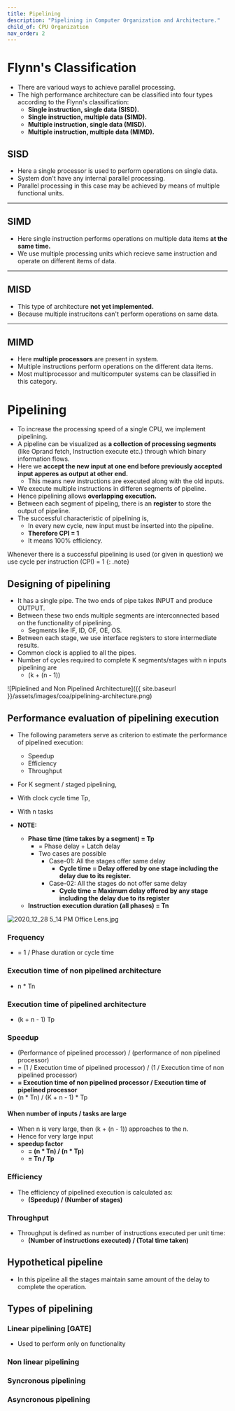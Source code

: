 ```yaml
---
title: Pipelining
description: "Pipelining in Computer Organization and Architecture."
child_of: CPU Organization
nav_order: 2
---
```


# Flynn's Classification

- There are varioud ways to achieve parallel processing.
- The high performance architecture can be classified into four types according to the Flynn's classification:
	- **Single instruction, single data (SISD).**
	- **Single instruction, multiple data (SIMD).**
	- **Multiple instruction, single data (MISD).**
	- **Multiple instruction, multiple data (MIMD).** 

## SISD

- Here a single processor is used to perform operations on single data.
- System don't have any internal parallel processing.
- Parallel processing in this case may be achieved by means of multiple functional units.

***

## SIMD

- Here single instruction performs operations on multiple data items **at the same time.**
- We use multiple processing units which recieve same instruction and operate on different items of data.

***

## MISD

- This type of architecture **not yet implemented.**
- Because multiple instrucitons can't perform operations on same data.

***

## MIMD

- Here **multiple processors** are present in system.
- Multiple instructions perform operations on the different data items.
- Most multiprocessor and multi­computer systems can be classified in this category.

# Pipelining

- To increase the processing speed of a single CPU, we implement pipelining.
- A pipeline can be visualized as **a collection of processing segments** (like Oprand fetch, Instruction execute etc.) through which binary information flows.
- Here we **accept the new input at one end before previously accepted input apperes as output at other end.**
	- This means new instructions are executed along with the old inputs.
- We execute multiple instructions in differen segments of pipeline.
- Hence pipelining allows **overlapping execution.**
- Between each segment of pipeling, there is an **register** to store the output of pipeline.
- The successful characteristic of pipelining is,
	- In every new cycle, new input must be inserted into the pipeline.
	- **Therefore CPI = 1**
	- It means 100% efficiency.

Whenever there is a successful pipelining is used (or given in question) we use cycle per instruction (CPI) = 1
{: .note}

## Designing of pipelining

- It has a single pipe. The two ends of pipe takes INPUT and produce OUTPUT.
- Between these two ends multiple segments are interconnected based on the functionality of pipelining.
	- Segments like IF, ID, OF, OE, OS.
- Between each stage, we use interface registers to store intermediate results.
- Common clock is applied to all the pipes.
- Number of cycles required to complete K segments/stages with n inputs pipelining are
	- (k + (n - 1))

![Pipielined and Non Pipelined Architecture]({{ site.baseurl }}/assets/images/coa/pipelining-architecture.png)

## Performance evaluation of pipelining execution

- The following parameters serve as criterion to estimate the performance of pipelined execution:
	- Speedup
	- Efficiency
	- Throughput
- For K segment / staged pipelining,
- With clock cycle time Tp,
- With n tasks


- **NOTE:**
	- **Phase time (time takes by a segment) = Tp**
		- = Phase delay + Latch delay
		- Two cases are possible
			-  Case-01: All the stages offer same delay
				- **Cycle time = Delay offered by one stage including the delay due to its register.**
			- Case-02: All the stages do not offer same delay
				- **Cycle time = Maximum delay offered by any stage including the delay due to its register**
	- **Instruction execution duration (all phases) = Tn**

![2020_12_28 5_14 PM Office Lens.jpg](:/e2378cd4b8274c38bcf8b26b52cfaec3)

### Frequency

- = 1 / Phase duration or cycle time

### Execution time of non pipelined architecture 

- n * Tn

### Execution time of pipelined architecture 

- (k + n - 1) Tp

### Speedup

- (Performance of pipelined processor) / (performance of non pipelined processor)
- = (1 / Execution time of pipelined processor) / (1 / Execution time of non pipelined processor)
- **= Execution time of non pipelined processor / Execution time of pipelined processor**
- (n * Tn) / (K + n - 1) * Tp 

#### When number of inputs / tasks are large

- When n is very large, then (k + (n - 1)) approaches to the n.
- Hence for very large input 
- 	**speedup factor** 
	- **= (n * Tn) / (n * Tp)**
	- **= Tn / Tp**

### Efficiency

- The efficiency of pipelined execution is calculated as:
	- **(Speedup) / (Number of stages)**

### Throughput

- Throughput is defined as number of instructions executed per unit time:
	- **(Number of instructions executed) / (Total time taken)**



## Hypothetical pipeline

- In this pipeline all the stages maintain same amount of the delay to complete the operation.


## Types of pipelining

### Linear pipelining [GATE]

- Used to perform only on functionality

### Non linear pipelining
### Syncronous pipelining
### Asyncronous pipelining

























